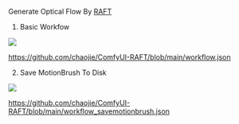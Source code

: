Generate Optical Flow By [RAFT](https://github.com/princeton-vl/RAFT)

1. Basic Workfow

<img src="wf.png" raw=true>

https://github.com/chaojie/ComfyUI-RAFT/blob/main/workflow.json

2. Save MotionBrush To Disk

<img src="wf_savemotionbrush.png" raw=true>

https://github.com/chaojie/ComfyUI-RAFT/blob/main/workflow_savemotionbrush.json